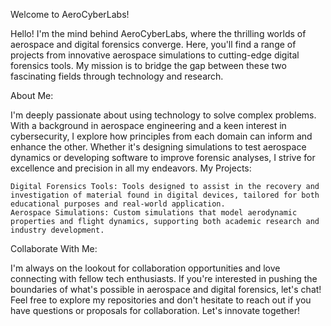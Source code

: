 Welcome to AeroCyberLabs!

Hello! I'm the mind behind AeroCyberLabs, where the thrilling worlds of aerospace and digital forensics converge. Here, you'll find a range of projects from innovative aerospace simulations to cutting-edge digital forensics tools. My mission is to bridge the gap between these two fascinating fields through technology and research.

About Me:

I'm deeply passionate about using technology to solve complex problems. With a background in aerospace engineering and a keen interest in cybersecurity, I explore how principles from each domain can inform and enhance the other. Whether it's designing simulations to test aerospace dynamics or developing software to improve forensic analyses, I strive for excellence and precision in all my endeavors.
My Projects:

    Digital Forensics Tools: Tools designed to assist in the recovery and investigation of material found in digital devices, tailored for both educational purposes and real-world application.
    Aerospace Simulations: Custom simulations that model aerodynamic properties and flight dynamics, supporting both academic research and industry development.

Collaborate With Me:

I'm always on the lookout for collaboration opportunities and love connecting with fellow tech enthusiasts. If you're interested in pushing the boundaries of what's possible in aerospace and digital forensics, let's chat!
Feel free to explore my repositories and don't hesitate to reach out if you have questions or proposals for collaboration. Let's innovate together!
